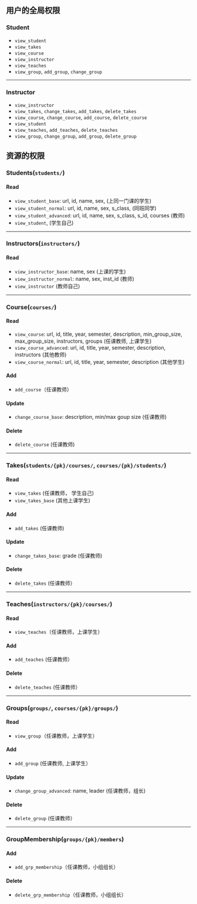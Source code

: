 ## 用户的全局权限

### Student

- `view_student`
- `view_takes`
- `view_course`
- `view_instructor`
- `view_teaches`
- `view_group`, `add_group`, `change_group`

---
### Instructor

- `view_instructor`
- `view_takes`, `change_takes`, `add_takes`, `delete_takes`
- `view_course`, `change_course`, `add_course`, `delete_course`
- `view_student`
- `view_teaches`, `add_teaches`, `delete_teaches`
- `view_group`, `change_group`, `add_group`, `delete_group`

## 资源的权限

### Students(`students/`)

#### Read

- `view_student_base`: url, id, name, sex, (上同一门课的学生)
- `view_student_normal`: url, id, name, sex, s_class,  (同班同学)
- `view_student_advanced`: url, id, name, sex, s_class, s_id, courses (教师)
- `view_student`, (学生自己)

---
### Instructors(`instructors/`)

#### Read
- `view_instructor_base`: name, sex (上课的学生)
- `view_instructor_normal`: name, sex, inst_id (教师)
- `view_instructor` (教师自己)

---
### Course(`courses/`)
#### Read
- `view_course`: url, id, title, year, semester, description, min_group_size, max_group_size, instructors, groups (任课教师, 上课学生)
- `view_course_advanced`: url, id, title, year, semester, description, instructors (其他教师)
- `view_course_normal`: url, id, title, year, semester, description (其他学生)

#### Add
- `add_course`（任课教师）

#### Update
- `change_course_base`: description, min/max goup size (任课教师)
		
#### Delete
- `delete_course` (任课教师)

---
### Takes(`students/{pk}/courses/`, `courses/{pk}/students/`)

#### Read
- `view_takes` (任课教师， 学生自己)
- `view_takes_base` (其他上课学生)

#### Add
- `add_takes` (任课教师)

#### Update
- `change_takes_base`: grade (任课教师)

#### Delete
- `delete_takes` (任课教师）

---
### Teaches(`instructors/{pk}/courses/`)
#### Read
- `view_teaches`（任课教师，上课学生）
		
#### Add
- `add_teaches` (任课教师）

#### Delete
- `delete_teaches` (任课教师）

---
### Groups(`groups/`, `courses/{pk}/groups/`)
#### Read
- `view_group`（任课教师，上课学生）

#### Add
- `add_group` (任课教师, 上课学生）

#### Update
- `change_group_advanced`: name, leader (任课教师，组长)

#### Delete
- `delete_group` (任课教师）

---
### GroupMembership(`groups/{pk}/members`)
#### Add
- `add_grp_membership`（任课教师，小组组长）

#### Delete
- `delete_grp_membership`（任课教师，小组组长）
